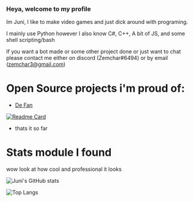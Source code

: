### Heya, welcome to my profile

Im Juni, I like to make video games and just dick around with programing.

I mainly use Python however I also know C#, C++, A bit of JS, and some shell scripting/bash

If you want a bot made or some other project done or just want to chat please contact me either on discord (Zemchar#6494) or by email (zemchar3@gmail.com)

# Open Source projects i'm proud of:
- [De Fan](https://github.com/Zemchar/De-Fan) 

[![Readme Card](https://github-readme-stats.vercel.app/api/pin/?username=Zemchar&repo=De-Fan&theme=chartreuse-dark)](https://github.com/Zemchar/De-Fan)

- thats it so far

# Stats module I found

wow look at how cool and professional it looks 

![Juni's GitHub stats](https://github-readme-stats.vercel.app/api?username=Zemchar&show_icons=true&theme=chartreuse-dark&hide=stars,issues)

![Top Langs](https://github-readme-stats.vercel.app/api/top-langs/?username=Zemchar&theme=chartreuse-dark)
